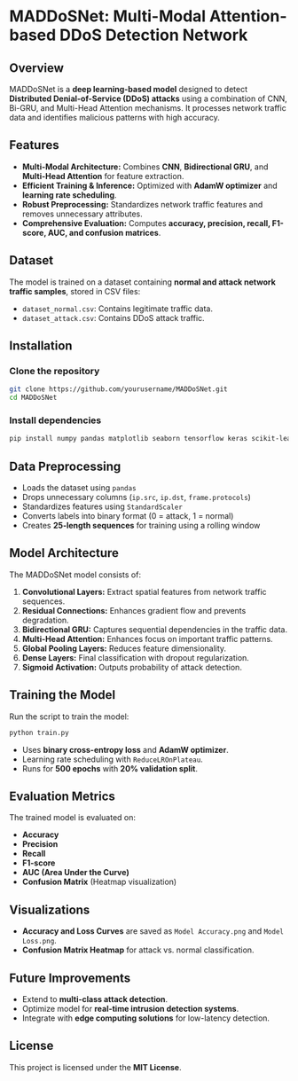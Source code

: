 # MADDoSNet: Multi-Modal Attention-based DDoS Detection Network

## Overview
MADDoSNet is a **deep learning-based model** designed to detect **Distributed Denial-of-Service (DDoS) attacks** using a combination of CNN, Bi-GRU, and Multi-Head Attention mechanisms. It processes network traffic data and identifies malicious patterns with high accuracy.

## Features
- **Multi-Modal Architecture:** Combines **CNN**, **Bidirectional GRU**, and **Multi-Head Attention** for feature extraction.
- **Efficient Training & Inference:** Optimized with **AdamW optimizer** and **learning rate scheduling**.
- **Robust Preprocessing:** Standardizes network traffic features and removes unnecessary attributes.
- **Comprehensive Evaluation:** Computes **accuracy, precision, recall, F1-score, AUC, and confusion matrices**.

## Dataset
The model is trained on a dataset containing **normal and attack network traffic samples**, stored in CSV files:
- `dataset_normal.csv`: Contains legitimate traffic data.
- `dataset_attack.csv`: Contains DDoS attack traffic.

## Installation
### Clone the repository
```sh
git clone https://github.com/yourusername/MADDoSNet.git
cd MADDoSNet
```
### Install dependencies
```sh
pip install numpy pandas matplotlib seaborn tensorflow keras scikit-learn
```

## Data Preprocessing
- Loads the dataset using `pandas`
- Drops unnecessary columns (`ip.src`, `ip.dst`, `frame.protocols`)
- Standardizes features using `StandardScaler`
- Converts labels into binary format (0 = attack, 1 = normal)
- Creates **25-length sequences** for training using a rolling window

## Model Architecture
The MADDoSNet model consists of:
1. **Convolutional Layers:** Extract spatial features from network traffic sequences.
2. **Residual Connections:** Enhances gradient flow and prevents degradation.
3. **Bidirectional GRU:** Captures sequential dependencies in the traffic data.
4. **Multi-Head Attention:** Enhances focus on important traffic patterns.
5. **Global Pooling Layers:** Reduces feature dimensionality.
6. **Dense Layers:** Final classification with dropout regularization.
7. **Sigmoid Activation:** Outputs probability of attack detection.

## Training the Model
Run the script to train the model:
```sh
python train.py
```
- Uses **binary cross-entropy loss** and **AdamW optimizer**.
- Learning rate scheduling with `ReduceLROnPlateau`.
- Runs for **500 epochs** with **20% validation split**.

## Evaluation Metrics
The trained model is evaluated on:
- **Accuracy**
- **Precision**
- **Recall**
- **F1-score**
- **AUC (Area Under the Curve)**
- **Confusion Matrix** (Heatmap visualization)



## Visualizations
- **Accuracy and Loss Curves** are saved as `Model Accuracy.png` and `Model Loss.png`.
- **Confusion Matrix Heatmap** for attack vs. normal classification.

## Future Improvements
- Extend to **multi-class attack detection**.
- Optimize model for **real-time intrusion detection systems**.
- Integrate with **edge computing solutions** for low-latency detection.

## License
This project is licensed under the **MIT License**.




